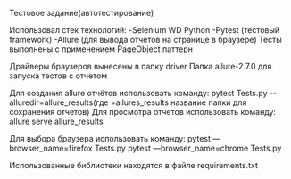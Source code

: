 Тестовое задание(автотестирование)

Использовал стек технологий:
-Selenium WD Python
-Pytest (тестовый framework)
-Allure (для вывода отчётов на странице в браузере)
Тесты выполнены с применением PageObject паттерн

Драйверы браузеров вынесены в папку driver
Папка allure-2.7.0 для запуска тестов с отчетом

Для создания allure отчётов использовать команду:
pytest Tests.py --alluredir=allure_results(где =allures_results название папки для сохранения отчетов)
Для просмотра отчетов использовать команду:
allure serve allure_results

Для выбора браузера использовать команду:
pytest —browser_name=firefox Tests.py
pytest —browser_name=chrome Tests.py

Использованные библиотеки находятся в файле requirements.txt 

